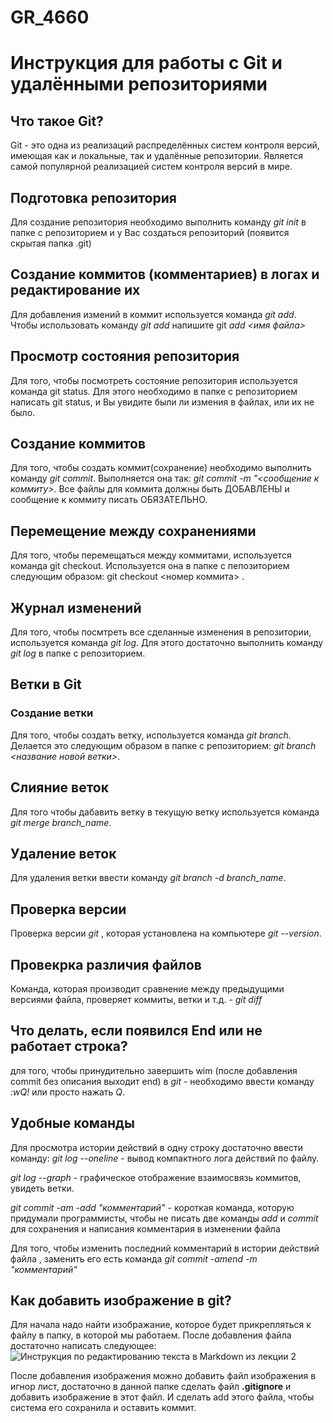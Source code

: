 # GR_4660

# Инструкция для работы с Git и удалёнными репозиториями

## Что такое Git?
Git - это одна из реализаций распределённых систем контроля версий, имеющая как и локальные, так и удалённые репозитории. Является самой популярной реализацией систем контроля версий в мире.

## Подготовка репозитория
Для создание репозитория необходимо выполнить команду *git init* в папке с репозиторием и у Вас создаться репозиторий (появится скрытая папка .git)

## Создание коммитов (комментариев) в логах и редактирование их 

Для добавления измений в коммит используется команда *git add*. Чтобы использовать команду *git add* напишите git *add <имя файла>*

## Просмотр состояния репозитория
 Для того, чтобы посмотреть состояние репозитория используется команда git status. Для этого необходимо в папке с репозиторием написать git status, и Вы увидите были ли измения в файлах, или их не было.

## Создание коммитов
 Для того, чтобы создать коммит(сохранение) необходимо выполнить команду *git commit*. Выполняется она так: *git commit -m "<сообщение к коммиту>*. Все файлы для коммита должны быть ДОБАВЛЕНЫ и сообщение к коммиту писать ОБЯЗАТЕЛЬНО.

## Перемещение между сохранениями
Для того, чтобы перемещаться между коммитами, используется команда git checkout. Используется она в папке с пепозиторием следующим образом: git checkout <номер коммита>
.
## Журнал изменений
Для того, чтобы посмтреть все сделанные изменения в репозитории, используется команда *git log*. Для этого достаточно выполнить команду *git log* в папке с репозиторием.

## Ветки в Git
### Создание ветки
Для того, чтобы создать ветку, используется команда *git branch*. Делается это следующим образом в папке с репозиторием: *git branch <название новой ветки>*.

## Слияние веток
Для того чтобы дабавить ветку в текущую ветку используется команда *git merge branch_name*.

## Удаление веток
Для удаления ветки ввести команду *git branch -d branch_name*.

## Проверка версии
Проверка версии *git* , которая установлена на компьютере *git --version*.

## Провекрка различия файлов
 Команда, которая производит сравнение между предыдущими версиями файла, проверяет коммиты, ветки и т.д. - *git diff*

## Что делать, если появился **End** или не работает строка?
для того, чтобы принудительно завершить wim (после добавления commit без описания выходит end) в *git* - необходимо ввести команду *:wQ!* или просто нажать *Q*.

## Удобные команды
Для просмотра истории действий в одну строку достаточно ввести команду: *git log --oneline* - вывод компактного лога действий по файлу.

 *git log --graph* - графическое отображение взаимосвязь коммитов, увидеть ветки.

*git commit -am -add "комментарий"* - короткая команда, которую придумали программисты, чтобы не писать две команды *add* и *commit* для сохранения и написания комментария в изменении файла

Для того, чтобы изменить последний комментарий в истории действий файла , заменить его  есть команда *git commit -amend -m "комментарий"* 

## Как добавить изображение в git?
Для начала надо найти изображание, которое будет прикрепляться к файлу в папку, в которой мы работаем.
После добавления файла достаточно написать следующее:
![Инструкция по редактированию текста в Markdown из лекции 2](photo_2023-06-28_18-42-10.jpg)

После добавления изображения можно добавить файл изображения в игнор лист, достаточно в данной папке сделать файл **.gitignore** и добавить изображение в этот файл. И сделать add этого файла, чтобы система его сохранила и оставить коммит.